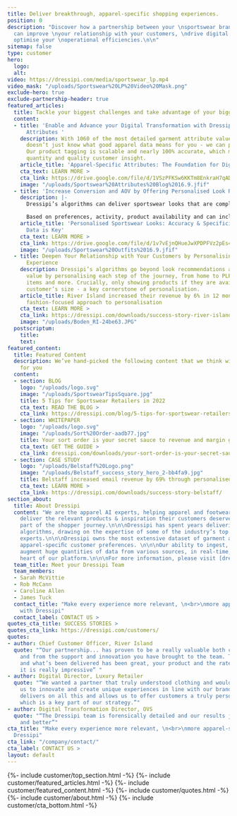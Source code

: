 ```yaml
---
title: Deliver breakthrough, apparel-specific shopping experiences.
position: 0
description: "Discover how a partnership between your \nsportswear brand and Dressipi
  can improve \nyour relationship with your customers, \ndrive digital growth, and
  optimise your \noperational efficiencies.\n\n"
sitemap: false
type: customer
hero:
  logo: 
  alt: 
video: https://dressipi.com/media/sportswear_lp.mp4
video_mask: "/uploads/Sportswear%20LP%20Video%20Mask.png"
exclude-hero: true
exclude-partnership-header: true
featured_articles:
  title: Tackle your biggest challenges and take advantage of your biggest opportunities
  content:
  - title: 'Enable and Advance your Digital Transformation with Dressipi’s Apparel-Specific
      Attributes '
    description: With 1060 of the most detailed garment attribute values, Dressipi
      doesn’t just know what good apparel data means for you - we can produce it.
      Our product tagging is scalable and nearly 100% accurate, which means higher
      quantity and quality customer insight.
    article_title: 'Apparel-Specific Attributes: The Foundation for Digital Transformation'
    cta_text: LEARN MORE >
    cta_link: https://drive.google.com/file/d/1VSzPFKSw6KKTm8EnkraH7qAD9FuHgWex/view
    image: "/uploads/Sportswear%20Attributes%20Blog%2016.9.jfif"
  - title: 'Increase Conversion and AOV by Offering Personalised Look Recommendations '
    description: |-
      Dressipi’s algorithms can deliver sportswear looks that are completely automated, completely personalised, and always on-brand. Looks are comprised of different product types, starting from different product types, for different activities and sports to show the versatility of the product.

      Based on preferences, activity, product availability and can include items the consumer already owns.
    article_title: 'Personalised Sportswear Looks: Accuracy & Specificity of Garment
      Data is Key'
    cta_text: LEARN MORE >
    cta_link: https://drive.google.com/file/d/1v7vEjnQHueJwXPDPFVz2pEs4bQ__1wci/view
    image: "/uploads/Sportswear%20Outfits%2016.9.jfif"
  - title: Deepen Your Relationship with Your Customers by Personalising the Entire
      Experience
    description: Dressipi’s algorithms go beyond look recommendations and create exponential
      value by personalising each step of the journey, from home to PLPs to similar
      items and more. Crucially, only showing products if they are available in the
      customer’s size - a key cornerstone of personalisation.
    article_title: River Island increased their revenue by 6% in 12 months with Dressipi’s
      fashion-focused approach to personalisation
    cta_text: LEARN MORE >
    cta_link: https://dressipi.com/downloads/success-story-river-island/
    image: "/uploads/Boden_RI-24be63.JPG"
  postscriptum:
    title: 
    text: 
featured_content:
  title: Featured Content
  description: We’ve hand-picked the following content that we think will be relevant
    for you
  content:
  - section: BLOG
    logo: "/uploads/logo.svg"
    image: "/uploads/SportswearTipsSquare.jpg"
    title: 5 Tips for Sportswear Retailers in 2022
    cta_text: READ THE BLOG >
    cta_link: https://dressipi.com/blog/5-tips-for-sportswear-retailers-in-2022/
  - section: WHITEPAPER
    logo: "/uploads/logo.svg"
    image: "/uploads/Sort%20Order-aadb77.jpg"
    title: Your sort order is your secret sauce to revenue and margin growth
    cta_text: GET THE GUIDE >
    cta_link: dressipi.com/downloads/your-sort-order-is-your-secret-sauce-to-success/
  - section: CASE STUDY
    logo: "/uploads/Belstaff%20Logo.png"
    image: "/uploads/Belstaff_success_story_hero_2-bb4fa9.jpg"
    title: Belstaff increased email revenue by 69% through personalised recommendations
    cta_text: LEARN MORE >
    cta_link: https://dressipi.com/downloads/success-story-belstaff/
section_about:
  title: About Dressipi
  content: "We are the apparel AI experts, helping apparel and footwear retailers
    deliver the relevant products & inspiration their customers deserve, across every
    part of the shopper journey.\n\n\nDressipi has spent years delivering apparel-speciﬁc
    algorithms, drawing on the expertise of some of the industry’s top stylists and
    experts.\n\n\nDressipi owns the most extensive dataset of garment attributes and
    apparel-speciﬁc customer preferences. \n\n\nOur ability to ingest, cleanse, and
    augment huge quantities of data from various sources, in real-time, is at the
    heart of our platform.\n\n\nFor more information, please visit [dressipi.com](/).\n"
  team_title: Meet your Dressipi Team
  team_members:
  - Sarah McVittie
  - Rob McCann
  - Caroline Allen
  - James Tuck
  contact_title: "Make every experience more relevant, \n<br>\nmore apparel-specific
    with Dressipi"
  contact_label: CONTACT US >
quotes_cta_title: SUCCESS STORIES >
quotes_cta_link: https://dressipi.com/customers/
quotes:
- author: Chief Customer Officer, River Island
  quote: "“Our partnership... has proven to be a really valuable both commercially
    and from the support and innovation you have brought to the team. The roadmap
    and what’s been delivered has been great, your product and the rate you’re evolving
    it is really impressive” "
- author: Digital Director, Luxury Retailer
  quote: "“We wanted a partner that truly understood clothing and would work with
    us to innovate and create unique experiences in line with our brand DNA. Dressipi
    delivers on all this and allows us to offer customers a truly personalised experience,
    which is a key part of our strategy.”"
- author: Digital Transformation Director, OVS
  quote: "“The Dressipi team is forensically detailed and our results just get better
    and better”"
cta_title: "Make every experience more relevant, \n<br>\nmore apparel-specific with
  Dressipi"
cta_link: "/company/contact/"
cta_label: CONTACT US >
layout: default
---
```


{%- include customer/top_section.html -%}
{%- include customer/featured_articles.html -%}
{%- include customer/featured_content.html -%}
{%- include customer/quotes.html -%}
{%- include customer/about.html -%}
{%- include customer/cta_bottom.html -%}
